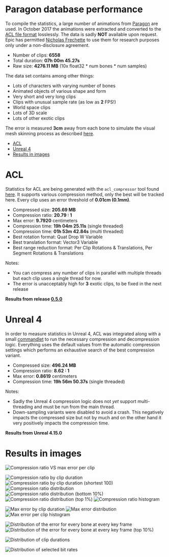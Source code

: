 # Paragon database performance

To compile the statistics, a large number of animations from [Paragon](https://www.epicgames.com/paragon) are used.
In October 2017 the animations were extracted and converted to the [ACL file format](the_acl_file_format.md) losslessly. The data is sadly **NOT** available upon request.
Epic has permitted [Nicholas Frechette](https://github.com/nfrechette) to use them for research purposes only under a non-disclosure agreement.

*  Number of clips: **6558**
*  Total duration: **07h 00m 45.27s**
*  Raw size: **4276.11 MB** (10x float32 * num bones * num samples)

The data set contains among other things:

*  Lots of characters with varying number of bones
*  Animated objects of various shape and form
*  Very short and very long clips
*  Clips with unusual sample rate (as low as **2** FPS!)
*  World space clips
*  Lots of 3D scale
*  Lots of other exotic clips

The error is measured **3cm** away from each bone to simulate the visual mesh skinning process as described [here](error_metrics.md).

*  [ACL](paragon_performance.md#acl)
*  [Unreal 4](paragon_performance.md#unreal-4)
*  [Results in images](paragon_performance.md#results-in-images)

# ACL

Statistics for ACL are being generated with the `acl_compressor` tool found [here](../tools/acl_compressor). It supports various compression method, only the best will be tracked here. Every clip uses an error threshold of **0.01cm (0.1mm)**.

*  Compressed size: **205.69 MB**
*  Compression ratio: **20.79 : 1**
*  Max error: **9.7920** centimeters
*  Compression time: **19h 04m 25.11s** (single threaded)
*  Compression time: **01h 53m 42.84s** (multi threaded)
*  Best rotation format: Quat Drop W Variable
*  Best translation format: Vector3 Variable
*  Best range reduction format: Per Clip Rotations & Translations, Per Segment Rotations & Translations

Notes:

*  You can compress any number of clips in parallel with multiple threads but each clip uses a single thread for now.
*  The error is unacceptably high for **3** exotic clips, to be fixed in the next release

**Results from release [0.5.0](https://github.com/nfrechette/acl/releases/tag/v0.5.0)**

# Unreal 4

In order to measure statistics in Unreal 4, ACL was integrated along with a small [commandlet](../tools/ue4_stats_dump) to run the necessary compression and decompression logic. Everything uses the default values from the automatic compression settings which performs an exhaustive search of the best compression variant.

*  Compressed size: **496.24 MB**
*  Compression ratio: **8.62 : 1**
*  Max error: **0.8619** centimeters
*  Compression time: **19h 56m 50.37s** (single threaded)

Notes:

*  Sadly the Unreal 4 compression logic does not *yet* support multi-threading and must be run from the main thread.
*  Down-sampling variants were disabled to avoid a crash. This negatively impacts the compressed size but not by much and on the other hand it very positively impacts the compression time.

**Results from Unreal 4.15.0**

# Results in images

![Compression ratio VS max error per clip](images/acl_paragon_compression_ratio_vs_max_error.png)


![Compression ratio by clip duration](images/acl_paragon_compression_ratio_by_duration.png)
![Compression ratio by clip duration (shortest 100)](images/acl_paragon_compression_ratio_by_duration_shortest_100.png)
![Compression ratio distribution](images/acl_paragon_compression_ratio_distribution.png)
![Compression ratio distribution (bottom 10%)](images/acl_paragon_compression_ratio_distribution_bottom_10.png)
![Compression ratio distribution (top 1%)](images/acl_paragon_compression_ratio_distribution_top_1.png)
![Compression ratio histogram](images/acl_paragon_compression_ratio_histogram.png)


![Max error by clip duration](images/acl_paragon_max_clip_error_by_duration.png)
![Max error distribution](images/acl_paragon_max_error_distribution.png)
![Max error per clip histogram](images/acl_paragon_max_error_histogram.png)


![Distribution of the error for every bone at every key frame](images/acl_paragon_exhaustive_error.png)
![Distribution of the error for every bone at every key frame (top 10%)](images/acl_paragon_exhaustive_error_top_10.png)

![Distribution of clip durations](images/acl_paragon_clip_durations.png)

![Distribution of selected bit rates](images/acl_paragon_bit_rates.png)
